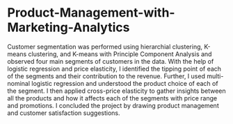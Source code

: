 # Product-Management-with-Marketing-Analytics
Customer segmentation was performed using hierarchial clustering, K-means clustering, and K-means with Principle Component Analysis and observed four main segments of customers in the data.
With the help of logistic regression and price elasticity, I identified the tipping point of each of the segments and their contribution to the revenue.
Further, I used multi-nominal logistic regression and understood the product choice of each of the segment. I then applied cross-price elasticity to gather insights between all the products and how it affects each of the segments with price range and promotions.
I concluded the project by drawing product management and customer satisfaction suggestions.
